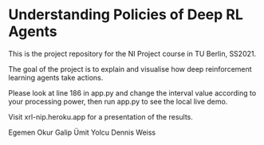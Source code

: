 # Understanding Policies of Deep RL Agents

This is the project repository for the NI Project course in TU Berlin, SS2021.

The goal of the project is to explain and visualise how deep reinforcement learning agents take actions.

Please look at line 186 in app.py and change the interval value according to your processing power, then run app.py to see the local live demo.

Visit xrl-nip.heroku.app for a presentation of the results.

Egemen Okur
Galip Ümit Yolcu
Dennis Weiss

